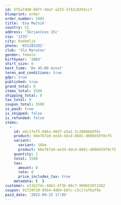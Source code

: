 ```yaml
---
id: 5f5afdd0-88ff-4daf-a325-3742c0293cc7
blueprint: order
order_number: 1885
title: 'Eva Močnik'
country: SI
address: 'Škrjančevo 15c'
zip: '1235'
city: Radomlje
phone: '031285282'
club: 'Slo Maraton'
gender: female
birthyear: '2003'
shirt_size: m
best_time: 'Do 45:00 minut'
terms_and_conditions: true
gdpr: true
published: true
grand_total: 0
items_total: 3500
shipping_total: 0
tax_total: 0
coupon_total: 3500
is_paid: true
is_shipped: false
is_refunded: false
items:
  -
    id: e6c1fef5-046a-40d7-a5a1-3c2006b8df6c
    product: 66e767a9-ee34-4dc4-8681-d09bb59f0cf5
    variant:
      variant: 10km
      product: 66e767a9-ee34-4dc4-8681-d09bb59f0cf5
    quantity: 1
    total: 3500
    tax:
      amount: 0
      rate: 0
      price_includes_tax: true
    metadata: {  }
customer: e11b2f4c-48b3-4f3b-88c7-9606528f2282
coupon: 91729f20-0564-4d04-b6fc-c5c17af6af9a
paid_date: '2022-09-25 17:05'
---
```

